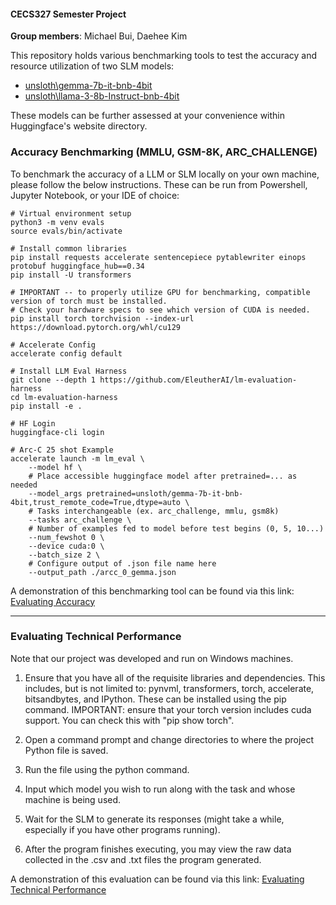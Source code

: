 #### CECS327 Semester Project
**Group members**: Michael Bui, Daehee Kim

This repository holds various benchmarking tools to test the accuracy and resource utilization of two SLM models:
  - [unsloth\gemma-7b-it-bnb-4bit](https://huggingface.co/unsloth/gemma-7b-it-bnb-4bit)
  - [unsloth\llama-3-8b-Instruct-bnb-4bit](https://huggingface.co/unsloth/llama-3-8b-Instruct-bnb-4bit)

These models can be further assessed at your convenience within Huggingface's website directory.


### Accuracy Benchmarking (MMLU, GSM-8K, ARC_CHALLENGE)
To benchmark the accuracy of a LLM or SLM locally on your own machine, please follow the below instructions. These can be run from Powershell, Jupyter Notebook, or your IDE of choice:

```
# Virtual environment setup
python3 -m venv evals
source evals/bin/activate

# Install common libraries
pip install requests accelerate sentencepiece pytablewriter einops protobuf huggingface_hub==0.34
pip install -U transformers

# IMPORTANT -- to properly utilize GPU for benchmarking, compatible version of torch must be installed.
# Check your hardware specs to see which version of CUDA is needed.
pip install torch torchvision --index-url https://download.pytorch.org/whl/cu129

# Accelerate Config
accelerate config default

# Install LLM Eval Harness
git clone --depth 1 https://github.com/EleutherAI/lm-evaluation-harness
cd lm-evaluation-harness
pip install -e .

# HF Login
huggingface-cli login 

# Arc-C 25 shot Example
accelerate launch -m lm_eval \
    --model hf \
    # Place accessible huggingface model after pretrained=... as needed
    --model_args pretrained=unsloth/gemma-7b-it-bnb-4bit,trust_remote_code=True,dtype=auto \
    # Tasks interchangeable (ex. arc_challenge, mmlu, gsm8k)
    --tasks arc_challenge \
    # Number of examples fed to model before test begins (0, 5, 10...)
    --num_fewshot 0 \
    --device cuda:0 \
    --batch_size 2 \
    # Configure output of .json file name here
    --output_path ./arcc_0_gemma.json
```
A demonstration of this benchmarking tool can be found via this link: [Evaluating Accuracy](https://www.youtube.com/watch?v=RtRN_BQRaG4)

------------------------------------------------------------------------------------------------------------------------------

### Evaluating Technical Performance
Note that our project was developed and run on Windows
machines.

1) Ensure that you have all of the requisite libraries
and dependencies.
  This includes, but is not limited to: pynvml,
  transformers, torch, accelerate, bitsandbytes,
  and IPython.
  These can be installed using the pip command.
  IMPORTANT: ensure that your torch version includes cuda
  support. You can check this with "pip show torch".

2) Open a command prompt and change directories to where
the project Python file is saved.

3) Run the file using the python command.

4) Input which model you wish to run along with the task
and whose machine is being used.

5) Wait for the SLM to generate its responses (might take
a while, especially if you have other programs running).

6) After the program finishes executing, you may view the
raw data collected in the .csv and .txt files the program
generated.

A demonstration of this evaluation can be found via this link: [Evaluating Technical Performance](https://www.youtube.com/watch?v=-1nIUqnzV6I
)
